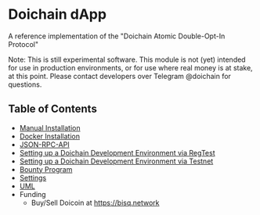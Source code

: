 # Doichain dApp
A reference implementation of the "Doichain Atomic Double-Opt-In Protocol"

Note: This is still experimental software. This module is not (yet) intended for use in production environments, or for use where real money is at stake, at this point.
Please contact developers over Telegram @doichain for questions.

## Table of Contents
- [Manual Installation](doc/en/install-manual-linux.md)
- [Docker Installation](doc/en/install-docker.md)
- [JSON-RPC-API](doc/en/json-rpc-api.md)
- [Setting up a Doichain Development Environment via RegTest](doc/en/dev-env-regtest.md)
- [Setting up a Doichain Development Environment via Testnet](doc/en/dev-env-testnet.md)
- [Bounty Program](doc/en/bounty.md)
- [Settings](doc/en/settings.md)
- [UML](doc/en/uml.md)
- Funding
    - Buy/Sell Doicoin at https://bisq.network
